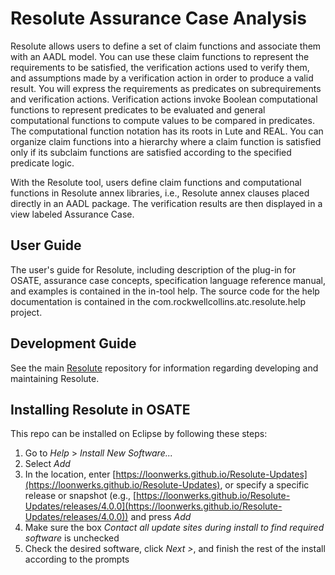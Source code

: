 # Resolute Assurance Case Analysis

Resolute allows users to define a set of claim functions and associate
them with an AADL model. You can use these claim functions to
represent the requirements to be satisfied, the verification actions
used to verify them, and assumptions made by a verification action in
order to produce a valid result. You will express the requirements as
predicates on subrequirements and verification actions. Verification
actions invoke Boolean computational functions to represent predicates
to be evaluated and general computational functions to compute values
to be compared in predicates. The computational function notation has
its roots in Lute and REAL. You can organize claim functions into a
hierarchy where a claim function is satisfied only if its subclaim
functions are satisfied according to the specified predicate logic.

With the Resolute tool, users define claim functions and computational
functions in Resolute annex libraries, i.e., Resolute annex clauses
placed directly in an AADL package. The verification results are then
displayed in a view labeled Assurance Case.

## User Guide

The user's guide for Resolute, including description of the plug-in for
OSATE, assurance case concepts, specification language reference
manual, and examples is contained in the in-tool help.  The source
code for the help documentation is contained in the
com.rockwellcollins.atc.resolute.help project.

## Development Guide

See the main [Resolute](https://github.com/loonwerks/Resolute.git)
repository for information regarding developing and maintaining Resolute.

## Installing Resolute in OSATE

This repo can be installed on Eclipse by following these steps:
1. Go to *Help* > *Install New Software...*
2. Select *Add*
3. In the location, enter [https://loonwerks.github.io/Resolute-Updates](https://loonwerks.github.io/Resolute-Updates), or specify a specific release or snapshot (e.g., [https://loonwerks.github.io/Resolute-Updates/releases/4.0.0](https://loonwerks.github.io/Resolute-Updates/releases/4.0.0)) and press *Add*
4. Make sure the box *Contact all update sites during install to find required software* is unchecked
5. Check the desired software, click *Next >*, and finish the rest of the install according to the prompts